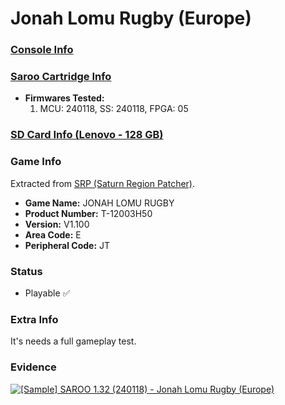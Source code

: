 # Jonah Lomu Rugby (Europe)

### [Console Info](../../../../../Info/Consoles/VA13/README.md)

### [Saroo Cartridge Info](../../../../../Info/Cartridges/RetroGameParadiseStore/1.32F/README.md)

- <b>Firmwares Tested:</b>
  1. MCU: 240118, SS: 240118, FPGA: 05

### [SD Card Info (Lenovo - 128 GB)](../../../../../Info/SdCards/Lenovo/128GB/fat32/README.md)

### Game Info

Extracted from [SRP (Saturn Region Patcher)](https://segaxtreme.net/resources/saturn-region-patcher.81/download).

- <b>Game Name:</b> JONAH LOMU RUGBY
- <b>Product Number:</b> T-12003H50
- <b>Version:</b> V1.100
- <b>Area Code:</b> E
- <b>Peripheral Code:</b> JT

### Status

- Playable :white_check_mark:

### Extra Info

It's needs a full gameplay test.

### Evidence

[![[Sample] SAROO 1.32 (240118) - Jonah Lomu Rugby (Europe)](https://img.youtube.com/vi/ruZZO4VdS9Q/0.jpg)](https://www.youtube.com/watch?v=ruZZO4VdS9Q)
